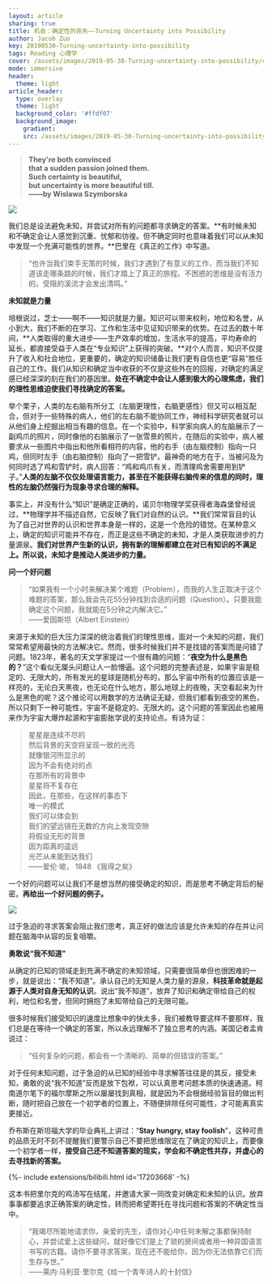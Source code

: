 ```yaml
---
layout: article
sharing: true
title: 机会：确定性的丧失——Turning Uncertainty into Possibility
author: Jacob Zuo
key: 20190530-Turning-uncertainty-into-possibility
tags: Reading 心理学
cover: /assets/images/2019-05-30-Turning-uncertainty-into-possibility/cover-suqare.jpg
mode: immersive
header:
  theme: light
article_header:
  type: overlay
  theme: light
  background_color: '#ffdf07'
  background_image: 
    gradient: 
    src: /assets/images/2019-05-30-Turning-uncertainty-into-possibility/cover.jpg
---
```


> **They're both convinced**  
> **that a sudden passion joined them.**  
> **Such certainty is beautiful,**  
> **but uncertainty is more beautiful till.**  
> **——by Wislawa Szymborska**  

![]({{site.url}}/assets/images/2019-05-30-Turning-uncertainty-into-possibility/cover-clear.jpg)

<!--more-->

我们总是设法避免未知，并尝试对所有的问题都寻求确定的答案。**有时候未知和不确定会让人感觉到沉重、忧郁和彷徨。但不确定同时也意味着我们可以从未知中发现一个充满可能性的世界。**巴里在《真正的工作》中写道。

> “也许当我们束手无策的时候，我们才遇到了有意义的工作，而当我们不知道该走哪条路的时候，我们才踏上了真正的旅程。不困惑的思维是没有活力的。受阻的溪流才会发出清鸣。”


**未知就是力量**

培根说过，芝士——啊不——知识就是力量。知识可以带来权利，地位和名誉，从小到大，我们不断的在学习、工作和生活中见证知识带来的优势。在过去的数十年间，**人类取得的重大进步——生产效率的增加，生活水平的提高，平均寿命的延长，都直接受益于人类在“专业知识”上获得的突破。**对个人而言，知识不仅提升了收入和社会地位，更重要的，确定的知识储备让我们更有自信也更“容易”胜任自己的工作。我们从知识和确定当中收获的不仅是这些外在的回报，对确定的满足感已经深深的刻在我们的基因里。**处在不确定中会让人感到极大的心理焦虑，我们的理性思维迫使我们寻找确定的答案。**

举个栗子，人类的左右脑有所分工（左脑更理性，右脑更感性）但又可以相互配合，但对于一些特殊的病人，他们的左右脑不能协同工作，神经科学研究者就可以从他们身上挖掘出相当有趣的信息。在一个实验中，科学家向病人的左脑展示了一副鸡爪的照片，同时像他的右脑展示了一张雪景的照片，在随后的实验中，病人被要求从一些图片中指出和他所看相符的内容，他的右手（由左脑控制）指向一只鸡，但同时左手（由右脑控制）指向了一把雪铲。最神奇的地方在于，当被问及为何同时选了鸡和雪铲时，病人回答：“鸡和鸡爪有关，而清理鸡舍需要用到铲子。”**人类的左脑不仅仅处理语言能力，甚至在不能获得右脑传来的信息的同时，理性的左脑仍然强行为现象寻求合理的解释。**

事实上，并没有什么“知识”是确定正确的，诺贝尔物理学奖获得者海森堡曾经说过，**物理学并不描述自然，它反映了我们对自然的认识。**我们常常盲目的认为了自己对世界的认识和世界本身是一样的，这是一个危险的错觉。在某种意义上，确定的知识可能并不存在，而正是这些不确定的未知，才是人类获取进步的力量源泉。**我们对世界产生新的认识，拥有新的理解都建立在对已有知识的不满足上。所以说，未知才是推动人类进步的力量。**

**问一个好问题**

> “如果我有一个小时来解决某个难题（Problem），而我的人生正取决于这个难题的答案，那么我会先花55分钟找到合适的问题（Question）。只要我能确定这个问题，我就能在5分钟之内解决它。”  
> ——爱因斯坦（Albert Einstein）

来源于未知的巨大压力深深的统治着我们的理性思维，面对一个未知的问题，我们常常希望用最快的方法解决它。然而，很多时候我们并不是找错的答案而是问错了问题。1823年，著名的天文学家提过一个很有趣的问题：“**夜空为什么是黑色的？**”这个看似无厘头问题让人一脸懵逼。这个问题的完整表述是，如果宇宙是稳定的、无限大的，所有发光的星球是随机分布的，那么宇宙中所有的位置应该是一样亮的，无论白天黑夜，也无论在什么地方，那么地球上的夜晚，天空看起来为什么是黑色的呢？这个推论可以用数学的方法确证无疑，但我们都看到夜空的黑色，所以只剩下一种可能性，宇宙不是稳定的、无限大的。这个问题的答案因此也被用来作为宇宙大爆炸起源和宇宙膨胀学说的支持论点。有诗为证：

> 星星是连续不尽的  
> 然后背景的天空将呈现一致的光亮  
> 就像银河所显示的  
> 因为不会有绝对的点  
> 在那所有的背景中  
> 星星将不复存在  
> 因此，在那些，在这样的事态下  
> 唯一的模式  
> 我们可以体会到  
> 我们的望远镜在无数的方向上发现空隙  
> 将假设无形的背景  
> 因为距离的遥远  
> 光芒从未能到达我们  
> ——爱伦·坡， 1848 《我得之矣》 

一个好的问题可以让我们不是想当然的接受确定的知识，而是思考不确定背后的秘密。**再给出一个好问题的例子。**

![]({{site.url}}/assets/images/2019-05-30-Turning-uncertainty-into-possibility/Question.png)

过于急迫的寻求答案会阻止我们思考，真正好的做法应该是允许未知的存在并让问题在脑海中从容的反复咀嚼。

**勇敢说“我不知道”**

从确定的已知的领域走到充满不确定的未知领域，只需要很简单但也很困难的一步，就是说出：“我不知道”。承认自己的无知是人类力量的源泉，**科技革命就是起源于人类对自身无知的认识**。说出“我不知道”，放弃了知识和确定带给自己的权利，地位和名誉，但同时拥抱了未知带给自己的无限可能。

很多时候我们接受知识的速度比想象中的快太多，我们被教导要这样不要那样，我们总是在等待一个确定的答案，所以永远理解不了独立思考的内涵。美国记者孟肯说过：

> “任何复杂的问题，都会有一个清晰的、简单的但错误的答案。”

对于任何未知问题，过于急迫的从已知的经验中寻求解答往往是的其反，接受未知，勇敢的说“我不知道”反而是放下包袱，可以认真思考问题本质的快速通道。柯南道尔笔下的福尔摩斯之所以屡屡找到真相，就是因为不会根据经验盲目的做出判断，随时把自己放在一个初学者的位置上，不随便排除任何可能性，才可能离真实更接近。

乔布斯在斯坦福大学的毕业典礼上讲过：“**Stay hungry, stay foolish**”，这种可贵的品质无时不刻不提醒我们要警示自己不要把思维限定在了确定的知识上，而要像一个初学者一样，**接受自己还不知道答案的现实，学会和不确定性共存，并虚心的去寻找新的答案。**

<div>{%- include extensions/bilibili.html id='17203668' -%}</div>

这本书把里尔克的鸡汤写在结尾，并邀请大家一同改变对确定和未知的认识。放弃事事都要追求正确答案的确定性，转而把希望寄托在寻找问题和答案的不确定性当中。

> “我竭尽所能地请求你，亲爱的先生，请你对心中任何未解之事都保持耐心，并尝试爱上这些疑问，就好像它们是上了锁的房间或者用一种异国语言书写的古籍。请你不要寻求答案，现在还不能给你，因为你无法依靠它们而生存与世。”  
> ——莱内·马利亚·里尔克《给一个青年诗人的十封信》


